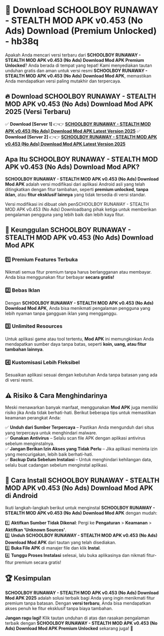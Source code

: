 # 🎯 Download SCHOOLBOY RUNAWAY - STEALTH MOD APK v0.453 (No Ads) Download (Premium Unlocked) -  hb38q

Apakah Anda mencari versi terbaru dari **SCHOOLBOY RUNAWAY - STEALTH MOD APK v0.453 (No Ads) Download Mod APK Premium Unlocked**? Anda berada di tempat yang tepat! Kami menyediakan tautan unduhan gratis dan aman untuk versi resmi **SCHOOLBOY RUNAWAY - STEALTH MOD APK v0.453 (No Ads) Download Mod APK**, memastikan Anda mendapatkan versi paling mutakhir dan terpercaya.

## 🔥 Download SCHOOLBOY RUNAWAY - STEALTH MOD APK v0.453 (No Ads) Download Mod APK 2025 (Versi Terbaru)

✅ **Download [Server 1]** 👉👉 [**SCHOOLBOY RUNAWAY - STEALTH MOD APK v0.453 (No Ads) Download Mod APK Latest Version 2025**](https://momento.my/?title=SCHOOLBOY_RUNAWAY_-_STEALTH_MOD_APK_v0.453_(No_Ads)_Download)  
✅ **Download [Server 2]** 👉👉 [**SCHOOLBOY RUNAWAY - STEALTH MOD APK v0.453 (No Ads) Download Mod APK Latest Version 2025**](https://momento.my/?title=SCHOOLBOY_RUNAWAY_-_STEALTH_MOD_APK_v0.453_(No_Ads)_Download)  

## Apa Itu SCHOOLBOY RUNAWAY - STEALTH MOD APK v0.453 (No Ads) Download Mod APK?

**SCHOOLBOY RUNAWAY - STEALTH MOD APK v0.453 (No Ads) Download Mod APK** adalah versi modifikasi dari aplikasi Android asli yang telah ditingkatkan dengan fitur tambahan, seperti **premium unlocked**, **tanpa iklan**, atau **fitur eksklusif lainnya** yang tidak tersedia di versi standar.

Versi modifikasi ini dibuat oleh penSCHOOLBOY RUNAWAY - STEALTH MOD APK v0.453 (No Ads) Downloadbang pihak ketiga untuk memberikan pengalaman pengguna yang lebih baik dan lebih kaya fitur.

## 🎯 Keunggulan SCHOOLBOY RUNAWAY - STEALTH MOD APK v0.453 (No Ads) Download Mod APK

### 1️⃣ Premium Features Terbuka
Nikmati semua fitur premium tanpa harus berlangganan atau membayar. Anda bisa menggunakan fitur berbayar **secara gratis!**

### 2️⃣ Bebas Iklan
Dengan **SCHOOLBOY RUNAWAY - STEALTH MOD APK v0.453 (No Ads) Download Mod APK**, Anda bisa menikmati pengalaman pengguna yang lebih nyaman tanpa gangguan iklan yang mengganggu.

### 3️⃣ Unlimited Resources
Untuk aplikasi game atau tool tertentu, **Mod APK** ini memungkinkan Anda mendapatkan sumber daya tanpa batas, seperti **koin, uang, atau fitur tambahan lainnya**.

### 4️⃣ Kustomisasi Lebih Fleksibel
Sesuaikan aplikasi sesuai dengan kebutuhan Anda tanpa batasan yang ada di versi resmi.

## ⚠️ Risiko & Cara Menghindarinya

Meski menawarkan banyak manfaat, menggunakan **Mod APK** juga memiliki risiko jika Anda tidak berhati-hati. Berikut beberapa tips untuk memastikan keamanan perangkat Anda:

✅ **Unduh dari Sumber Terpercaya** – Pastikan Anda mengunduh dari situs yang terpercaya untuk menghindari malware.  
✅ **Gunakan Antivirus** – Selalu scan file APK dengan aplikasi antivirus sebelum menginstalnya.  
✅ **Jangan Berikan Izin Akses yang Tidak Perlu** – Jika aplikasi meminta izin yang mencurigakan, lebih baik berhati-hati.  
✅ **Backup Data Sebelum Instalasi** – Untuk menghindari kehilangan data, selalu buat cadangan sebelum menginstal aplikasi.

## 📌 Cara Install SCHOOLBOY RUNAWAY - STEALTH MOD APK v0.453 (No Ads) Download Mod APK di Android

Ikuti langkah-langkah berikut untuk menginstal **SCHOOLBOY RUNAWAY - STEALTH MOD APK v0.453 (No Ads) Download Mod APK** dengan mudah:

1️⃣ **Aktifkan Sumber Tidak Dikenal**: Pergi ke **Pengaturan** > **Keamanan** > **Aktifkan 'Unknown Sources'**.  
2️⃣ **Unduh SCHOOLBOY RUNAWAY - STEALTH MOD APK v0.453 (No Ads) Download Mod APK** dari tautan yang telah disediakan.  
3️⃣ **Buka File APK** di manajer file dan klik **Instal**.  
4️⃣ **Tunggu Proses Instalasi** selesai, lalu buka aplikasinya dan nikmati fitur-fitur premium secara gratis!

## 🏆 Kesimpulan

**SCHOOLBOY RUNAWAY - STEALTH MOD APK v0.453 (No Ads) Download Mod APK 2025** adalah solusi terbaik bagi Anda yang ingin menikmati fitur premium tanpa batasan. Dengan **versi terbaru**, Anda bisa mendapatkan akses penuh ke fitur eksklusif tanpa biaya tambahan.

**Jangan ragu lagi!** Klik tautan unduhan di atas dan rasakan pengalaman terbaik dengan **SCHOOLBOY RUNAWAY - STEALTH MOD APK v0.453 (No Ads) Download Mod APK Premium Unlocked** sekarang juga! 🚀
